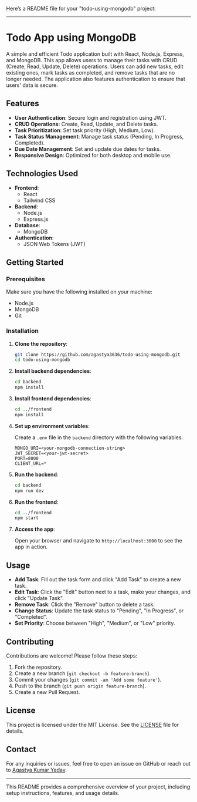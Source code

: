 Here’s a README file for your "todo-using-mongodb" project:

---

# Todo App using MongoDB

A simple and efficient Todo application built with React, Node.js, Express, and MongoDB. This app allows users to manage their tasks with CRUD (Create, Read, Update, Delete) operations. Users can add new tasks, edit existing ones, mark tasks as completed, and remove tasks that are no longer needed. The application also features authentication to ensure that users' data is secure.

## Features

- **User Authentication**: Secure login and registration using JWT.
- **CRUD Operations**: Create, Read, Update, and Delete tasks.
- **Task Prioritization**: Set task priority (High, Medium, Low).
- **Task Status Management**: Manage task status (Pending, In Progress, Completed).
- **Due Date Management**: Set and update due dates for tasks.
- **Responsive Design**: Optimized for both desktop and mobile use.

## Technologies Used

- **Frontend**:
  - React
  - Tailwind CSS
- **Backend**:
  - Node.js
  - Express.js
- **Database**:
  - MongoDB
- **Authentication**:
  - JSON Web Tokens (JWT)

## Getting Started

### Prerequisites

Make sure you have the following installed on your machine:

- Node.js
- MongoDB
- Git

### Installation

1. **Clone the repository**:
   ```bash
   git clone https://github.com/agastya3636/todo-using-mongodb.git
   cd todo-using-mongodb
   ```

2. **Install backend dependencies**:
   ```bash
   cd backend
   npm install
   ```

3. **Install frontend dependencies**:
   ```bash
   cd ../frontend
   npm install
   ```

4. **Set up environment variables**:

   Create a `.env` file in the `backend` directory with the following variables:

   ```
   MONGO_URI=<your-mongodb-connection-string>
   JWT_SECRET=<your-jwt-secret>
   PORT=8000
   CLIENT_URL=*
   ```

5. **Run the backend**:
   ```bash
   cd backend
   npm run dev
   ```

6. **Run the frontend**:
   ```bash
   cd ../frontend
   npm start
   ```

7. **Access the app**:

   Open your browser and navigate to `http://localhost:3000` to see the app in action.

## Usage

- **Add Task**: Fill out the task form and click "Add Task" to create a new task.
- **Edit Task**: Click the "Edit" button next to a task, make your changes, and click "Update Task".
- **Remove Task**: Click the "Remove" button to delete a task.
- **Change Status**: Update the task status to "Pending", "In Progress", or "Completed".
- **Set Priority**: Choose between "High", "Medium", or "Low" priority.

## Contributing

Contributions are welcome! Please follow these steps:

1. Fork the repository.
2. Create a new branch (`git checkout -b feature-branch`).
3. Commit your changes (`git commit -am 'Add some feature'`).
4. Push to the branch (`git push origin feature-branch`).
5. Create a new Pull Request.

## License

This project is licensed under the MIT License. See the [LICENSE](LICENSE) file for details.

## Contact

For any inquiries or issues, feel free to open an issue on GitHub or reach out to [Agastya Kumar Yadav](https://github.com/agastya3636).

---

This README provides a comprehensive overview of your project, including setup instructions, features, and usage details.
